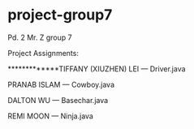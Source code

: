 project-group7
==============

Pd. 2 Mr. Z group 7



Project Assignments:

*************TIFFANY (XIUZHEN) LEI — Driver.java

PRANAB ISLAM — Cowboy.java

DALTON WU — Basechar.java

REMI MOON — Ninja.java
